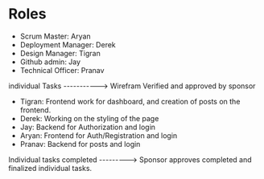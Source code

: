 # Roles
- Scrum Master: Aryan
- Deployment Manager: Derek
- Design Manager: Tigran
- Github admin: Jay
- Technical Officer: Pranav

 individual Tasks -----------> Wirefram Verified and approved by sponsor 
- Tigran: Frontend work for dashboard, and creation of posts on the frontend.
- Derek: Working on the styling of the page
- Jay: Backend for Authorization and login
- Aryan: Frontend for Auth/Registration and login
- Pranav: Backend for posts and login


Individual tasks completed ---------> Sponsor approves completed and finalized individual tasks.



